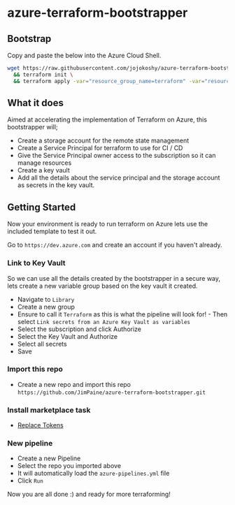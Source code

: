# azure-terraform-bootstrapper

## Bootstrap

Copy and paste the below into the Azure Cloud Shell.

```bash
wget https://raw.githubusercontent.com/jojokoshy/azure-terraform-bootstrap/master/bootsrapper/main.tf -O main.tf \
  && terraform init \
  && terraform apply -var="resource_group_name=terraform" -var="resource_group_location=southeastasia" -auto-approve
```

## What it does

Aimed at accelerating the implementation of Terraform on Azure, this bootstrapper will;
- Create a storage account for the remote state management
- Create a Service Principal for terraform to use for CI / CD
- Give the Service Principal owner access to the subscription so it can manage resources
- Create a key vault 
- Add all the details about the service principal and the storage account as secrets in the key vault.

## Getting Started

Now your environment is ready to run terraform on Azure lets use the included template to test it out.

Go to `https://dev.azure.com` and create an account if you haven't already.

### Link to Key Vault

So we can use all the details created by the bootstrapper in a secure way, lets create a new variable group based on the key vault it created.

- Navigate to `Library`
- Create a new group
- Ensure to call it `Terraform` as this is what the pipeline will look for! - Then select `Link secrets from an Azure Key Vault as variables`
- Select the subscription and click Authorize
- Select the Key Vault and Authorize
- Select all secrets
- Save


### Import this repo

- Create a new repo and import this repo `https://github.com/JimPaine/azure-terraform-bootstrapper.git`

### Install marketplace task

- [Replace Tokens](https://marketplace.visualstudio.com/items?itemName=qetza.replacetokens)

### New pipeline

- Create a new Pipeline
- Select the repo you imported above
- It will automatically load the `azure-pipelines.yml` file
- Click `Run`

Now you are all done :) and ready for more terraforming!

